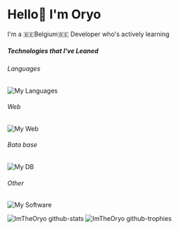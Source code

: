 <h1>Hello👋 I'm Oryo</h1>

<p>I'm a 🇧🇪Belgium🇧🇪 Developer who's actively learning</p>

<h5>Technologies that I've Leaned</h5>
<p></p>

<h6>Languages</h6>

![My Languages](https://skillicons.dev/icons?i=c,cs)

<h6>Web</h6>

![My Web](https://skillicons.dev/icons?i=js,html,css,dark)

<h6>Bata base</h6>

![My DB](https://skillicons.dev/icons?i=mysql&theme=dark)

<h6>Other</h6>

![My Software](https://skillicons.dev/icons?i=figma,clion,phpstorm,github,postman,linux,window&theme=dark)


![ImTheOryo github-stats](https://stats.dooboo.io/api/github-stats-advanced?login=ImTheOryo)
![ImTheOryo github-trophies](https://stats.dooboo.io/api/github-trophies?login=ImTheOryo)


